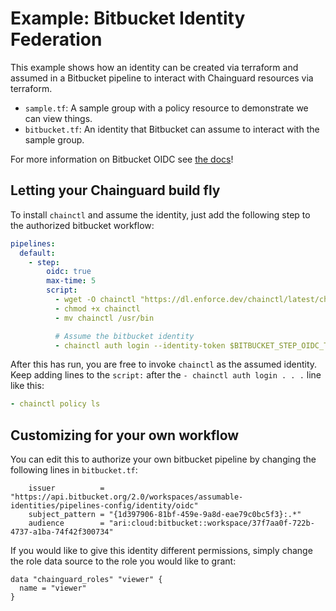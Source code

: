 # Example: Bitbucket Identity Federation

This example shows how an identity can be created via terraform and assumed in
a Bitbucket pipeline to interact with Chainguard resources via terraform.

- `sample.tf`: A sample group with a policy resource to demonstrate we can view things.
- `bitbucket.tf`: An identity that Bitbucket can assume to interact with the sample group.

For more information on Bitbucket OIDC see [the docs](https://bitbucket.com/docs/agent/v3/cli-oidc)!

## Letting your Chainguard build fly

To install `chainctl` and assume the identity, just add the following step to
the authorized bitbucket workflow:

```yaml
pipelines:
  default:
    - step:
        oidc: true
        max-time: 5
        script:
          - wget -O chainctl "https://dl.enforce.dev/chainctl/latest/chainctl_linux_$(uname -m)"
          - chmod +x chainctl
          - mv chainctl /usr/bin

          # Assume the bitbucket identity
          - chainctl auth login --identity-token $BITBUCKET_STEP_OIDC_TOKEN --identity ... # the output of bitbucket-identity
```

After this has run, you are free to invoke `chainctl` as the assumed identity. Keep adding lines to the `script:` after the `- chainctl auth login . . .` line like this:

```yaml
- chainctl policy ls
```


## Customizing for your own workflow

You can edit this to authorize your own bitbucket pipeline by changing the
following lines in `bitbucket.tf`:

```hcl
    issuer          = "https://api.bitbucket.org/2.0/workspaces/assumable-identities/pipelines-config/identity/oidc"
    subject_pattern = "{1d397906-81bf-459e-9a8d-eae79c0bc5f3}:.*"
    audience        = "ari:cloud:bitbucket::workspace/37f7aa0f-722b-4737-a1ba-74f42f300734"
```

If you would like to give this identity different permissions, simply change
the role data source to the role you would like to grant:
```hcl
data "chainguard_roles" "viewer" {
  name = "viewer"
}
```
